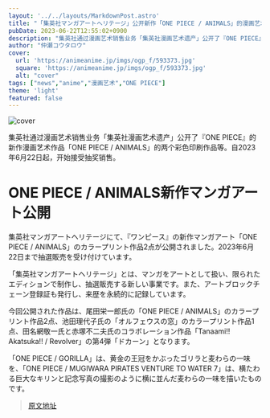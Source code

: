 ```yaml
---
layout: '../../layouts/MarkdownPost.astro'
title: "「集英社マンガアートヘリテージ」公开新作「ONE PIECE / ANIMALS」的漫画艺术作品"
pubDate: 2023-06-22T12:55:02+0900
description: "集英社通过漫画艺术销售业务「集英社漫画艺术遗产」公开了『ONE PIECE』的新作漫画艺术作品「ONE PIECE / ANIMALS」的两个彩色印刷作品等。自2023年6月22日起，开始接受抽奖销售。"
author: "仲瀬コウタロウ"
cover:
  url: 'https://animeanime.jp/imgs/ogp_f/593373.jpg'
  square: 'https://animeanime.jp/imgs/ogp_f/593373.jpg'
  alt: "cover"
tags: ["news","anime","漫画艺术","ONE PIECE"]
theme: 'light'
featured: false
---
```


![cover](https://animeanime.jp/imgs/ogp_f/593373.jpg)

集英社通过漫画艺术销售业务「集英社漫画艺术遗产」公开了『ONE PIECE』的新作漫画艺术作品「ONE PIECE / ANIMALS」的两个彩色印刷作品等。自2023年6月22日起，开始接受抽奖销售。

# ONE PIECE / ANIMALS新作マンガアート公開

集英社マンガアートヘリテージにて、『ワンピース』の新作マンガアート「ONE PIECE / ANIMALS」のカラープリント作品2点が公開されました。2023年6月22日まで抽選販売を受け付けています。

「集英社マンガアートヘリテージ」とは、マンガをアートとして扱い、限られたエディションで制作し、抽選販売する新しい事業です。また、アートブロックチェーン登録証も発行し、来歴を永続的に記録しています。

今回公開された作品は、尾田栄一郎氏の「ONE PIECE / ANIMALS」のカラープリント作品2点、池田理代子氏の「オルフェウスの窓」のカラープリント作品1点、田名網敬一氏と赤塚不二夫氏のコラボレーション作品「Tanaami!! Akatsuka!! / Revolver」の第4弾「ドカーン」となります。

「ONE PIECE / GORILLA」は、黄金の王冠をかぶったゴリラと麦わらの一味を、「ONE PIECE / MUGIWARA PIRATES VENTURE TO WATER 7」は、横たわる巨大なキリンと記念写真の撮影のように横に並んだ麦わらの一味を描いたものです。

>[原文地址](https://animeanime.jp/article/2023/06/22/78100.html)  